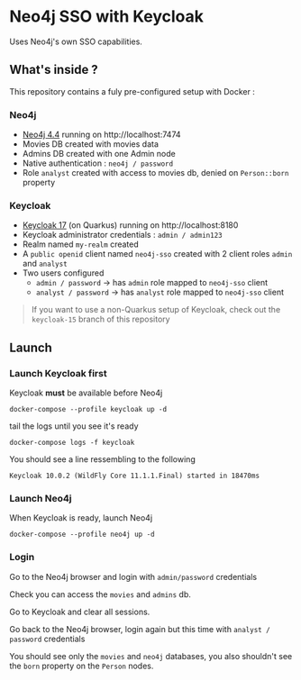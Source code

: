 # Neo4j SSO with Keycloak

Uses Neo4j's own SSO capabilities.

## What's inside ?

This repository contains a fuly pre-configured setup with Docker :

### Neo4j

- [Neo4j 4.4](https://neo4j.com) running on http://localhost:7474
- Movies DB created with movies data
- Admins DB created with one Admin node
- Native authentication : `neo4j / password`
- Role `analyst` created with access to movies db, denied on `Person::born` property

### Keycloak

- [Keycloak 17](https://www.keycloak.org/) (on Quarkus) running on http://localhost:8180
- Keycloak administrator credentials : `admin / admin123`
- Realm named `my-realm` created
- A `public openid` client named `neo4j-sso` created with 2 client roles `admin` and `analyst`
- Two users configured
    - `admin / password` -> has `admin` role mapped to `neo4j-sso` client
    - `analyst / password` -> has `analyst` role mapped to `neo4j-sso` client


> If you want to use a non-Quarkus setup of Keycloak, check out the `keycloak-15` branch of this repository

## Launch

### Launch Keycloak first

Keycloak **must** be available before Neo4j

```
docker-compose --profile keycloak up -d
```

tail the logs until you see it's ready

```
docker-compose logs -f keycloak
```

You should see a line ressembling to the following

```
Keycloak 10.0.2 (WildFly Core 11.1.1.Final) started in 18470ms
```

### Launch Neo4j

When Keycloak is ready, launch Neo4j

```
docker-compose --profile neo4j up -d
```

### Login

Go to the Neo4j browser and login with `admin/password` credentials

Check you can access the `movies` and `admins` db.

Go to Keycloak and clear all sessions.

Go back to the Neo4j browser, login again but this time with `analyst / password` credentials

You should see only the `movies` and `neo4j` databases, you also shouldn't see the `born` property on the `Person` nodes.